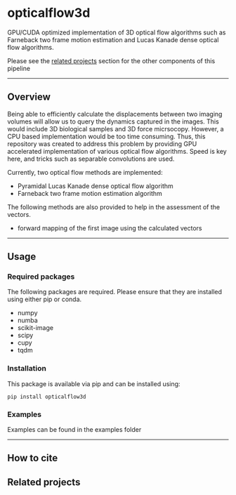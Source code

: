 # opticalflow3d

GPU/CUDA optimized implementation of 3D optical flow algorithms such as Farneback two frame 
motion estimation and Lucas Kanade dense optical flow algorithms.

Please see the [related projects](#related-projects) section for the other components of this pipeline

***
## Overview
Being able to efficiently calculate the displacements between two imaging volumes will allow us to query the 
dynamics captured in the images. This would include 3D biological samples and 3D force micrsocopy. However, a CPU 
based implementation would be too time consuming. Thus, this repository was created to address this problem by 
providing GPU accelerated implementation of various optical flow algorithms. Speed is key here, and tricks such as 
separable convolutions are used.

Currently, two optical flow methods are implemented:
- Pyramidal Lucas Kanade dense optical flow algorithm
- Farneback two frame motion estimation algorithm

The following methods are also provided to help in the assessment of the vectors.
- forward mapping of the first image using the calculated vectors

***
## Usage
### Required packages
The following packages are required. Please ensure that they are installed using either pip or conda.
- numpy
- numba
- scikit-image
- scipy
- cupy
- tqdm

### Installation
This package is available via pip and can be installed using:
```
pip install opticalflow3d
```

### Examples
Examples can be found in the examples folder

***
## How to cite


## Related projects
